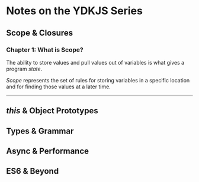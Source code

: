 # Notes on the YDKJS Series

## Scope & Closures

### Chapter 1: What is Scope?

The ability to store values and pull values out of variables is what gives a program *state*.

*Scope* represents the set of rules for storing variables in a specific location and for finding those values at a later time.

---

## *this* & Object Prototypes

## Types & Grammar

## Async & Performance

## ES6 & Beyond